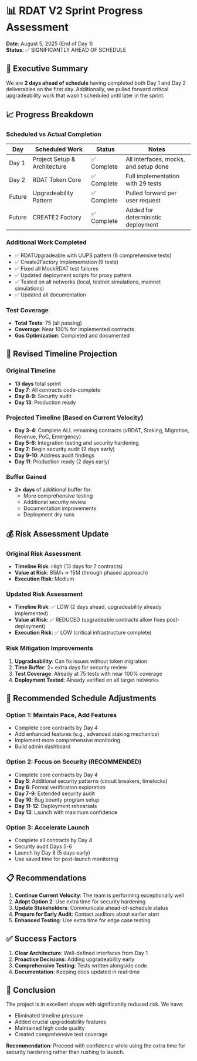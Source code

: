 # 📊 RDAT V2 Sprint Progress Assessment

**Date**: August 5, 2025 (End of Day 1)  
**Status**: ✅ SIGNIFICANTLY AHEAD OF SCHEDULE

## 🚀 Executive Summary

We are **2 days ahead of schedule** having completed both Day 1 and Day 2 deliverables on the first day. Additionally, we pulled forward critical upgradeability work that wasn't scheduled until later in the sprint.

## 📈 Progress Breakdown

### Scheduled vs Actual Completion

| Day | Scheduled Work | Status | Notes |
|-----|---------------|--------|-------|
| Day 1 | Project Setup & Architecture | ✅ Complete | All interfaces, mocks, and setup done |
| Day 2 | RDAT Token Core | ✅ Complete | Full implementation with 29 tests |
| Future | Upgradeability Pattern | ✅ Complete | Pulled forward per user request |
| Future | CREATE2 Factory | ✅ Complete | Added for deterministic deployment |

### Additional Work Completed
- ✅ RDATUpgradeable with UUPS pattern (8 comprehensive tests)
- ✅ Create2Factory implementation (9 tests)
- ✅ Fixed all MockRDAT test failures
- ✅ Updated deployment scripts for proxy pattern
- ✅ Tested on all networks (local, testnet simulations, mainnet simulations)
- ✅ Updated all documentation

### Test Coverage
- **Total Tests**: 75 (all passing)
- **Coverage**: Near 100% for implemented contracts
- **Gas Optimization**: Completed and documented

## 🎯 Revised Timeline Projection

### Original Timeline
- **13 days** total sprint
- **Day 7**: All contracts code-complete
- **Day 8-9**: Security audit
- **Day 13**: Production ready

### Projected Timeline (Based on Current Velocity)
- **Day 3-4**: Complete ALL remaining contracts (vRDAT, Staking, Migration, Revenue, PoC, Emergency)
- **Day 5-6**: Integration testing and security hardening
- **Day 7**: Begin security audit (2 days early)
- **Day 9-10**: Address audit findings
- **Day 11**: Production ready (2 days early)

### Buffer Gained
- **2+ days** of additional buffer for:
  - More comprehensive testing
  - Additional security review
  - Documentation improvements
  - Deployment dry runs

## 💰 Risk Assessment Update

### Original Risk Assessment
- **Timeline Risk**: High (13 days for 7 contracts)
- **Value at Risk**: $85M+ → ~$15M (through phased approach)
- **Execution Risk**: Medium

### Updated Risk Assessment
- **Timeline Risk**: ✅ LOW (2 days ahead, upgradeability already implemented)
- **Value at Risk**: ✅ REDUCED (upgradeable contracts allow fixes post-deployment)
- **Execution Risk**: ✅ LOW (critical infrastructure complete)

### Risk Mitigation Improvements
1. **Upgradeability**: Can fix issues without token migration
2. **Time Buffer**: 2+ extra days for security review
3. **Test Coverage**: Already at 75 tests with near 100% coverage
4. **Deployment Tested**: Already verified on all target networks

## 🔄 Recommended Schedule Adjustments

### Option 1: Maintain Pace, Add Features
- Complete core contracts by Day 4
- Add enhanced features (e.g., advanced staking mechanics)
- Implement more comprehensive monitoring
- Build admin dashboard

### Option 2: Focus on Security (RECOMMENDED)
- Complete core contracts by Day 4
- **Day 5**: Additional security patterns (circuit breakers, timelocks)
- **Day 6**: Formal verification exploration
- **Day 7-9**: Extended security audit
- **Day 10**: Bug bounty program setup
- **Day 11-12**: Deployment rehearsals
- **Day 13**: Launch with maximum confidence

### Option 3: Accelerate Launch
- Complete all contracts by Day 4
- Security audit Days 5-6
- Launch by Day 8 (5 days early)
- Use saved time for post-launch monitoring

## 📋 Recommendations

1. **Continue Current Velocity**: The team is performing exceptionally well
2. **Adopt Option 2**: Use extra time for security hardening
3. **Update Stakeholders**: Communicate ahead-of-schedule status
4. **Prepare for Early Audit**: Contact auditors about earlier start
5. **Enhanced Testing**: Use extra time for edge case testing

## ✅ Success Factors

1. **Clear Architecture**: Well-defined interfaces from Day 1
2. **Proactive Decisions**: Adding upgradeability early
3. **Comprehensive Testing**: Tests written alongside code
4. **Documentation**: Keeping docs updated in real-time

## 🎉 Conclusion

The project is in excellent shape with significantly reduced risk. We have:
- Eliminated timeline pressure
- Added crucial upgradeability features
- Maintained high code quality
- Created comprehensive test coverage

**Recommendation**: Proceed with confidence while using the extra time for security hardening rather than rushing to launch.
